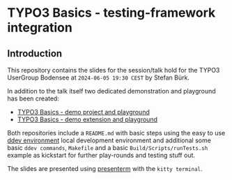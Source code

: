 # TYPO3 Basics - testing-framework integration

## Introduction

This repository contains the slides for the session/talk hold for the TYPO3 UserGroup Bodensee 
at `2024-06-05 19:30 CEST` by Stefan Bürk.

In addition to the talk itself two dedicated demonstration and playground has been created:

* [TYPO3 Basics - demo project and playground](https://github.com/sbuerk/tf-basics-project)
* [TYPO3 Basics - demo extension and playground](https://github.com/sbuerk/tf-basics-extension)

Both repositories include a `README.md` with basic steps using the easy to use [ddev environment](https://ddev.readthedocs.io/en/stable/)
local development environment and additional some basic `ddev commands`, `Makefile` and a basic
`Build/Scripts/runTests.sh` example as kickstart for further play-rounds and testing stuff out.

The slides are presented using [presenterm](https://github.com/mfontanini/presenterm) with the `kitty terminal`.
